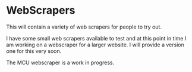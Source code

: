 # WebScrapers
This will contain a variety of web scrapers for people to try out.

I have some small web scrapers available to test and at this point in time I am working on a webscraper for a larger website. 
I will provide a version one for this very soon.

The MCU webscraper is a work in progress.
